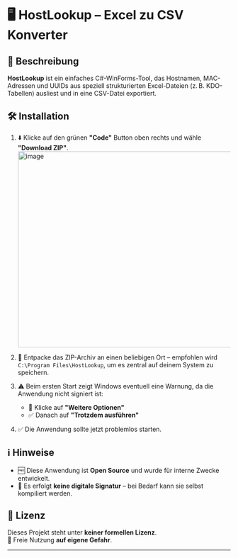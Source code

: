 # 🖥️ HostLookup – Excel zu CSV Konverter

## 📄 Beschreibung

**HostLookup** ist ein einfaches C#-WinForms-Tool, das Hostnamen, MAC-Adressen und UUIDs aus speziell strukturierten Excel-Dateien (z. B. KDO-Tabellen) ausliest und in eine CSV-Datei exportiert.

## 🛠️ Installation

1. ⬇️ Klicke auf den grünen **"Code"** Button oben rechts und wähle **"Download ZIP"**.
   <img width="784" height="442" alt="image" src="https://github.com/user-attachments/assets/5b73c969-5f58-4e5b-9323-35f3e1f2f74f" />


3. 📂 Entpacke das ZIP-Archiv an einen beliebigen Ort – empfohlen wird `C:\Program Files\HostLookup`, um es zentral auf deinem System zu speichern.

4. ⚠️ Beim ersten Start zeigt Windows eventuell eine Warnung, da die Anwendung nicht signiert ist:

   - 🧭 Klicke auf **"Weitere Optionen"**  
   - ✅ Danach auf **"Trotzdem ausführen"**

5. ✅ Die Anwendung sollte jetzt problemlos starten.

## ℹ️ Hinweise

- 🆓 Diese Anwendung ist **Open Source** und wurde für interne Zwecke entwickelt.
- 🔐 Es erfolgt **keine digitale Signatur** – bei Bedarf kann sie selbst kompiliert werden.

## 📜 Lizenz

Dieses Projekt steht unter **keiner formellen Lizenz**.  
📎 Freie Nutzung **auf eigene Gefahr**.

---


